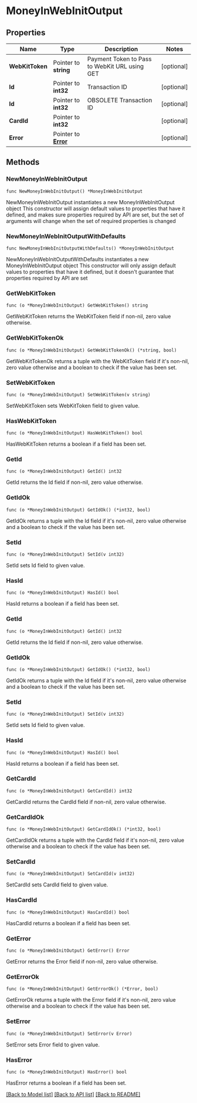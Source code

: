 # MoneyInWebInitOutput

## Properties

Name | Type | Description | Notes
------------ | ------------- | ------------- | -------------
**WebKitToken** | Pointer to **string** | Payment Token to Pass to WebKit URL using GET | [optional] 
**Id** | Pointer to **int32** | Transaction ID | [optional] 
**Id** | Pointer to **int32** | OBSOLETE Transaction ID | [optional] 
**CardId** | Pointer to **int32** |  | [optional] 
**Error** | Pointer to [**Error**](Error.md) |  | [optional] 

## Methods

### NewMoneyInWebInitOutput

`func NewMoneyInWebInitOutput() *MoneyInWebInitOutput`

NewMoneyInWebInitOutput instantiates a new MoneyInWebInitOutput object
This constructor will assign default values to properties that have it defined,
and makes sure properties required by API are set, but the set of arguments
will change when the set of required properties is changed

### NewMoneyInWebInitOutputWithDefaults

`func NewMoneyInWebInitOutputWithDefaults() *MoneyInWebInitOutput`

NewMoneyInWebInitOutputWithDefaults instantiates a new MoneyInWebInitOutput object
This constructor will only assign default values to properties that have it defined,
but it doesn't guarantee that properties required by API are set

### GetWebKitToken

`func (o *MoneyInWebInitOutput) GetWebKitToken() string`

GetWebKitToken returns the WebKitToken field if non-nil, zero value otherwise.

### GetWebKitTokenOk

`func (o *MoneyInWebInitOutput) GetWebKitTokenOk() (*string, bool)`

GetWebKitTokenOk returns a tuple with the WebKitToken field if it's non-nil, zero value otherwise
and a boolean to check if the value has been set.

### SetWebKitToken

`func (o *MoneyInWebInitOutput) SetWebKitToken(v string)`

SetWebKitToken sets WebKitToken field to given value.

### HasWebKitToken

`func (o *MoneyInWebInitOutput) HasWebKitToken() bool`

HasWebKitToken returns a boolean if a field has been set.

### GetId

`func (o *MoneyInWebInitOutput) GetId() int32`

GetId returns the Id field if non-nil, zero value otherwise.

### GetIdOk

`func (o *MoneyInWebInitOutput) GetIdOk() (*int32, bool)`

GetIdOk returns a tuple with the Id field if it's non-nil, zero value otherwise
and a boolean to check if the value has been set.

### SetId

`func (o *MoneyInWebInitOutput) SetId(v int32)`

SetId sets Id field to given value.

### HasId

`func (o *MoneyInWebInitOutput) HasId() bool`

HasId returns a boolean if a field has been set.

### GetId

`func (o *MoneyInWebInitOutput) GetId() int32`

GetId returns the Id field if non-nil, zero value otherwise.

### GetIdOk

`func (o *MoneyInWebInitOutput) GetIdOk() (*int32, bool)`

GetIdOk returns a tuple with the Id field if it's non-nil, zero value otherwise
and a boolean to check if the value has been set.

### SetId

`func (o *MoneyInWebInitOutput) SetId(v int32)`

SetId sets Id field to given value.

### HasId

`func (o *MoneyInWebInitOutput) HasId() bool`

HasId returns a boolean if a field has been set.

### GetCardId

`func (o *MoneyInWebInitOutput) GetCardId() int32`

GetCardId returns the CardId field if non-nil, zero value otherwise.

### GetCardIdOk

`func (o *MoneyInWebInitOutput) GetCardIdOk() (*int32, bool)`

GetCardIdOk returns a tuple with the CardId field if it's non-nil, zero value otherwise
and a boolean to check if the value has been set.

### SetCardId

`func (o *MoneyInWebInitOutput) SetCardId(v int32)`

SetCardId sets CardId field to given value.

### HasCardId

`func (o *MoneyInWebInitOutput) HasCardId() bool`

HasCardId returns a boolean if a field has been set.

### GetError

`func (o *MoneyInWebInitOutput) GetError() Error`

GetError returns the Error field if non-nil, zero value otherwise.

### GetErrorOk

`func (o *MoneyInWebInitOutput) GetErrorOk() (*Error, bool)`

GetErrorOk returns a tuple with the Error field if it's non-nil, zero value otherwise
and a boolean to check if the value has been set.

### SetError

`func (o *MoneyInWebInitOutput) SetError(v Error)`

SetError sets Error field to given value.

### HasError

`func (o *MoneyInWebInitOutput) HasError() bool`

HasError returns a boolean if a field has been set.


[[Back to Model list]](../README.md#documentation-for-models) [[Back to API list]](../README.md#documentation-for-api-endpoints) [[Back to README]](../README.md)


